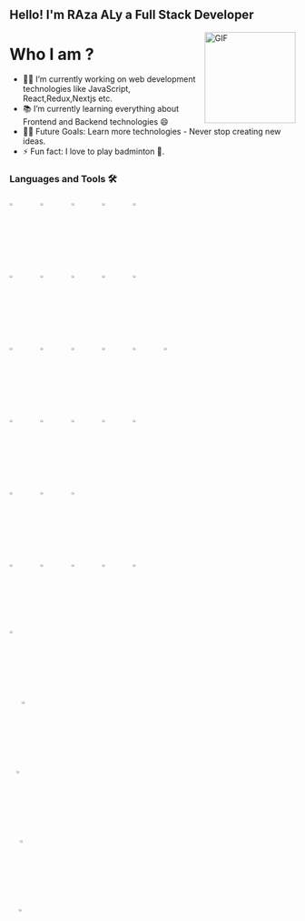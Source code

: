 ## Hello! I'm RAza ALy a Full Stack Developer
<img align="right" alt="GIF" height="160px" src="https://media.giphy.com/media/eNAsjO55tPbgaor7ma/giphy.gif" />

# Who I am ?
- 👨‍💻 I’m currently working on web development technologies like JavaScript, React,Redux,Nextjs etc.
- 📚 I’m currently learning everything about Frontend and Backend technologies 😄
- 💪🏼 Future Goals: Learn more technologies - Never stop creating new ideas.
- ⚡ Fun fact: I love to play badminton 🏸.

### Languages and Tools 🛠 

<p>
   <code><img width="10%" height="3%"  src="https://imguploader.net/if/sQVO4XWTU7Yu.svg"></code>
   <code><img width="10%" height="3%" src="https://imguploader.net/if/QQcGwbHIPrin.svg"></code>
  <code><img width="10%" height="3%" src="https://imguploader.net/if/ZUPy79DfP3bh.svg"></code>
  <code><img width="10%" height="3%" src="https://imguploader.net/if/VOnPfcq9Uvmn.svg"></code>
  <code><img width="10%" height="3%"  src="https://imguploader.net/if/NdEtBrWFMfIW.svg"></code>
   <br />
  <code><img width="10%" height="3%"  src="https://imguploader.net/if/yJWZRgVUbtnp.svg"></code>
  <code><img width="10%" height="3%"  src="https://imguploader.net/if/89K9jCr7nTCD.svg"></code>
  <code><img width="10%" height="3%"  src="https://imguploader.net/if/HUT9hpjVufpM.svg"></code>
  <code><img width="10%" height="3%" src="https://imguploader.net/if/VGlWjsEuDzjz.svg"></code>
  <code><img width="10%" height="3%"  src="https://imguploader.net/if/1FbXZ5FhEUr9.svg"></code>
    <br />
   <code><img width="10%" height="3%"  src="https://imguploader.net/if/o32nXVGGqv3J.svg"></code>
  <code><img width="10%" height="3%"  src="https://imguploader.net/if/0FwrBlyxlRrY.svg"></code>
  <code><img width="10%" height="3%"  src="https://upload.vectorlogo.zone/logos/nextjs/images/2d3864ef-00e0-4026-ab1d-30e4a98e2899.svg"></code>
  <code><img width="10%" height="3%"  src="https://imguploader.net/if/uG2z2NYpbkLK.svg"></code>
  <code><img width="10%" height="3%"  src="https://imguploader.net/if/HBqxjLBwJe0R.svg"></code>
  <code><img width="10%" height="3%"  src="https://raw.githubusercontent.com/styled-components/brand/bde053200192814dcd55923b6e41884d18e51665/styled-components.svg"></code>
  <br />
  <code><img width="10%" height="3%" src="https://imguploader.net/if/5laSGnWFyEGg.svg"></code>
  <code><img width="10%" height="3%" src="https://imguploader.net/if/BVGRO42f8dLX.svg"></code>
   <code><img width="10%" height="3%" src="https://imguploader.net/if/28jRMgow8x4g.svg"></code>
  <code><img width="10%" height="3%" src="https://imguploader.net/if/VJuQJGCkSn9R.svg"></code>
  <code><img width="10%" height="3%" src="https://imguploader.net/if/jhYssZzjiE5S.svg"></code>
  <br />
   <code><img width="10%" height="3%" src="https://imguploader.net/if/m4mYmgJu8obw.svg"></code>
   <code><img width="10%" height="3%" src="https://imguploader.net/if/cD826FojQQy1.svg"></code>
   <code><img width="10%" height="3%" src="https://imguploader.net/if/UP47kFbSoHBw.svg"></code>
   
   <br />
  <code><img width="10%" height="3%" src="https://imguploader.net/if/gxuBCIi8OZl1.svg"></code>
  <code><img width="10%" height="3%" src="https://imguploader.net/if/gUkZXWAHUlo3.svg"></code>
   <code><img width="10%" height="3%" src="https://imguploader.net/if/7vgzFLEOHscl.svg"></code>
  <code><img width="10%" height="3%" src="https://imguploader.net/if/MuVjmGoILJM4.svg"></code>
  <code><img width="10%" height="3%" src="https://imguploader.net/if/NpwdltZrKxU7.svg"></code>
   <br/>   
   <code><img width="10%" height="3%" src="https://imguploader.net/if/ibmfdxj1ThJ6.svg"</code>
   <code><img width="10%" height="3%" src="https://imguploader.net/if/M3zBZTxnWtwC.svg"</code>
  <code><img width="10%" height="3%" src="https://imguploader.net/if/MtZ1UGYRP3p8.svg"></code>
   <code><img width="10%" height="3%" src="https://imguploader.net/if/ionLlyZGtbUI.svg"</code>
   <code><img width="10%" height="3%" src="https://imguploader.net/if/KvDLPivzvyxK.svg"</code>
</p>
